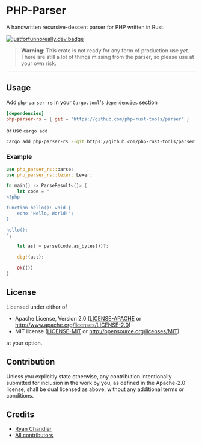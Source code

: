# PHP-Parser

A handwritten recursive-descent parser for PHP written in Rust.

[![justforfunnoreally.dev badge](https://img.shields.io/badge/justforfunnoreally-dev-9ff)](https://justforfunnoreally.dev)

> **Warning**: This crate is not ready for any form of production use _yet_. There are still a lot of things missing from the parser, so please use at your own risk.

---

## Usage

Add `php-parser-rs` in your `Cargo.toml`'s `dependencies` section

```toml
[dependencies]
php-parser-rs = { git = "https://github.com/php-rust-tools/parser" }
```

or use `cargo add`

```sh
cargo add php-parser-rs --git https://github.com/php-rust-tools/parser
```

### Example

```rust
use php_parser_rs::parse;
use php_parser_rs::lexer::Lexer;

fn main() -> ParseResult<()> {
    let code = "
<?php

function hello(): void {
    echo 'Hello, World!';
}

hello();
";

    let ast = parse(code.as_bytes())?;

    dbg!(ast);

    Ok(())
}
```


## License

Licensed under either of

 * Apache License, Version 2.0
   ([LICENSE-APACHE](LICENSE-APACHE) or http://www.apache.org/licenses/LICENSE-2.0)
 * MIT license
   ([LICENSE-MIT](LICENSE-MIT) or http://opensource.org/licenses/MIT)

at your option.

## Contribution

Unless you explicitly state otherwise, any contribution intentionally submitted
for inclusion in the work by you, as defined in the Apache-2.0 license, shall be
dual licensed as above, without any additional terms or conditions.

## Credits

* [Ryan Chandler](https://github.com/ryangjchandler)
* [All contributors](https://github.com/ryangjchandler/php-parser-rs/graphs/contributors)

